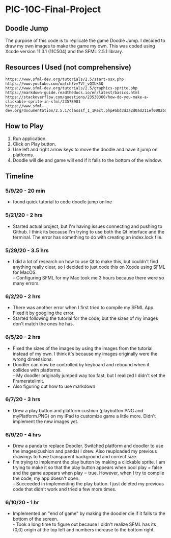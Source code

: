 # PIC-10C-Final-Project

## Doodle Jump
The purpose of this code is to replicate the game Doodle Jump. I decided to draw my own images to make the game my own.
This was coded using Xcode version 11.3.1 (11C504) and the SFML 2.5.1 library.

## Resources I Used (not comprehensive)
    https://www.sfml-dev.org/tutorials/2.5/start-osx.php
    https://www.youtube.com/watch?v=7Vf_vQIUk5Q
    https://www.sfml-dev.org/tutorials/2.5/graphics-sprite.php
    https://markdown-guide.readthedocs.io/en/latest/basics.html
    https://stackoverflow.com/questions/23530360/how-do-you-make-a-clickable-sprite-in-sfml/23578981
    https://www.sfml-dev.org/documentation/2.5.1/classsf_1_1Rect.php#abd3d3a2d0ad211ef0082bd0aa1a5c0e3
    
## How to Play
1. Run application.
2. Click on Play button.
3. Use left and right arrow keys to move the doodle and have it jump on platforms.
4. Doodle will die and game will end if it falls to the bottom of the window.

## Timeline
### 5/9/20 - 20 min
+ found quick tutorial to code doodle jump online
  
### 5/21/20 - 2 hrs
+ Started actual project, but I'm having issues connecting and pushing to Github. I think its because I'm trying to use both the Qt interface and the terminal. The error has something to do with creating an index.lock file.

### 5/29/20 - 3.5 hrs
+ I did a lot of research on how to use Qt to make this, but couldn't find anything really clear, so I decided to just code this on Xcode using SFML for MacOS.
<br>    - Configuring SFML for my Mac took me 3 hours because there were so many errors.
    
### 6/2/20 - 2 hrs
+ There was another error when I first tried to compile my SFML App. Fixed it by googling the error.
+ Started following the tutorial for the code, but the sizes of my images don't match the ones he has.

### 6/5/20 - 2 hrs
+ Fixed the sizes of the images by using the images from the tutorial instead of my own. I think it's because my images originally were the wrong dimensions.
+ Doodler can now be controlled by keyboard and rebound when it collides with platforms.
<br>    -  My doodler originally jumped way too fast, but I realized I didn't set the Frameratelimit.
+ Also figuring out how to use markdown

### 6/7/20 - 3 hrs
+ Drew a play button and platform cushion (playbutton.PNG and myPlatform.PNG) on my iPad to customize game a little more. Didn't implement the new images yet.

### 6/9/20 - 4 hrs
+ Drew a panda to replace Doodler. Switched platform and doodler to use the images(cushion and panda) I drew. Also reuploaded my previous drawings to have transparent background and correct size.
+ I'm trying to implement the play button by making a clickable sprite. I am trying to make it so that the play button appears when bool play = false and the game appears when play = true. However, when I try to compile the code, my app doesn't open.
<br>    - Succeeded in implementing the play button. I just deleted my previous code that didn't work and tried a few more times.
  
### 6/10/20 - 1 hr
+ Implemented an "end of game" by making the doodler die if it falls to the bottom of the screen.
<br>    - Took a long time to figure out because I didn't realize SFML has its (0,0) origin at the top left and numbers increase to the bottom right.
